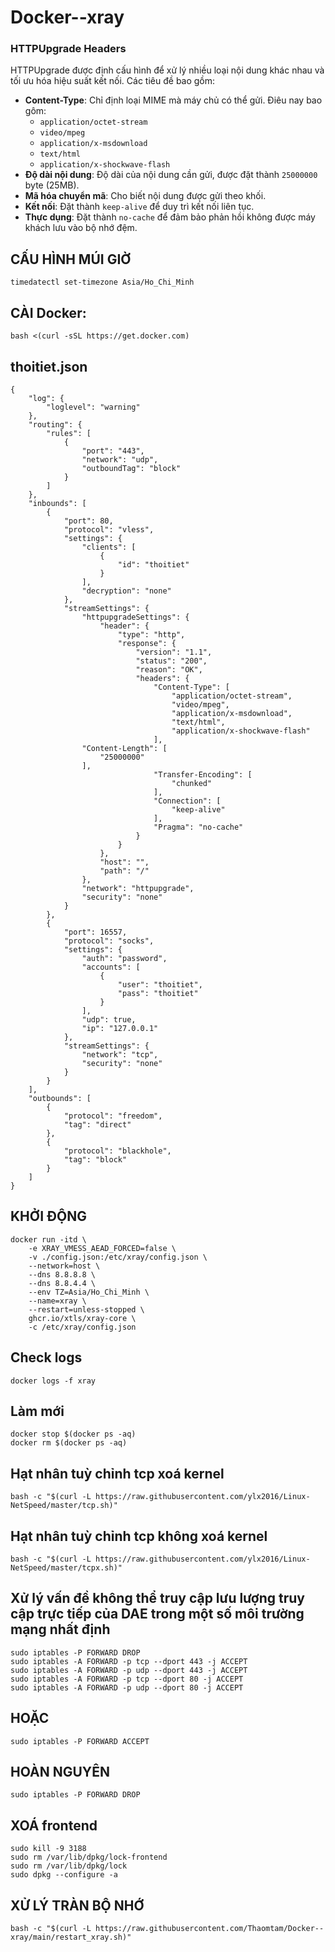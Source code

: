 # Docker--xray
### HTTPUpgrade Headers

HTTPUpgrade được định cấu hình để xử lý nhiều loại nội dung khác nhau và tối ưu hóa hiệu suất kết nối. Các tiêu đề bao gồm:

- **Content-Type**: Chỉ định loại MIME mà máy chủ có thể gửi. Điêu nay bao gôm:
  - `application/octet-stream`
  - `video/mpeg`
  - `application/x-msdownload`
  - `text/html`
  - `application/x-shockwave-flash`
- **Độ dài nội dung**: Độ dài của nội dung cần gửi, được đặt thành `25000000` byte (25MB).
- **Mã hóa chuyển mã**: Cho biết nội dung được gửi theo khối.
- **Kết nối**: Đặt thành `keep-alive` để duy trì kết nối liên tục.
- **Thực dụng**: Đặt thành `no-cache` để đảm bảo phản hồi không được máy khách lưu vào bộ nhớ đệm.


## CẤU HÌNH MÚI GIỜ
```
timedatectl set-timezone Asia/Ho_Chi_Minh
```
## CÀI Docker:
```
bash <(curl -sSL https://get.docker.com)
```
## thoitiet.json
```
{
    "log": {
        "loglevel": "warning"
    },
    "routing": {
        "rules": [
            {
                "port": "443",
                "network": "udp",
                "outboundTag": "block"
            }
        ]
    },
    "inbounds": [
        {
            "port": 80,
            "protocol": "vless",
            "settings": {
                "clients": [
                    {
                        "id": "thoitiet"
                    }
                ],
                "decryption": "none"
            },
            "streamSettings": {
                "httpupgradeSettings": {
                    "header": {
                        "type": "http",
                        "response": {
                            "version": "1.1",
                            "status": "200",
                            "reason": "OK",
                            "headers": {
                                "Content-Type": [
                                    "application/octet-stream",
                                    "video/mpeg",
                                    "application/x-msdownload",
                                    "text/html",
                                    "application/x-shockwave-flash"
                                ],
				"Content-Length": [				
				    "25000000"						
				],
                                "Transfer-Encoding": [
                                    "chunked"
                                ],
                                "Connection": [
                                    "keep-alive"
                                ],
                                "Pragma": "no-cache"
                            }
                        }
                    },
                    "host": "",
                    "path": "/"
                },
                "network": "httpupgrade",
                "security": "none"
            }
        },
        {
            "port": 16557,
            "protocol": "socks",
            "settings": {
                "auth": "password",
                "accounts": [
                    {
                        "user": "thoitiet",
                        "pass": "thoitiet"
                    }
                ],
                "udp": true,
                "ip": "127.0.0.1"
            },
            "streamSettings": {
                "network": "tcp",
                "security": "none"
            }
        }
    ],
    "outbounds": [
        {
            "protocol": "freedom",
            "tag": "direct"
        },
        {
            "protocol": "blackhole",
            "tag": "block"
        }
    ]
}
```
## KHỞI ĐỘNG 
```
docker run -itd \
    -e XRAY_VMESS_AEAD_FORCED=false \
    -v ./config.json:/etc/xray/config.json \
    --network=host \
    --dns 8.8.8.8 \
    --dns 8.8.4.4 \
    --env TZ=Asia/Ho_Chi_Minh \
    --name=xray \
    --restart=unless-stopped \
    ghcr.io/xtls/xray-core \
    -c /etc/xray/config.json
```
## Check logs
```
docker logs -f xray
```
## Làm mới
```
docker stop $(docker ps -aq)
docker rm $(docker ps -aq)
```
## Hạt nhân tuỳ chỉnh tcp xoá kernel
```
bash -c "$(curl -L https://raw.githubusercontent.com/ylx2016/Linux-NetSpeed/master/tcp.sh)"
```
## Hạt nhân tuỳ chỉnh tcp không xoá kernel
```
bash -c "$(curl -L https://raw.githubusercontent.com/ylx2016/Linux-NetSpeed/master/tcpx.sh)"
```
## Xử lý vấn đề không thể truy cập lưu lượng truy cập trực tiếp của DAE trong một số môi trường mạng nhất định
```
sudo iptables -P FORWARD DROP
sudo iptables -A FORWARD -p tcp --dport 443 -j ACCEPT
sudo iptables -A FORWARD -p udp --dport 443 -j ACCEPT
sudo iptables -A FORWARD -p tcp --dport 80 -j ACCEPT
sudo iptables -A FORWARD -p udp --dport 80 -j ACCEPT
```
## HOẶC
```
sudo iptables -P FORWARD ACCEPT
```
## HOÀN NGUYÊN 
```
sudo iptables -P FORWARD DROP
```
## XOÁ frontend
```
sudo kill -9 3188
sudo rm /var/lib/dpkg/lock-frontend
sudo rm /var/lib/dpkg/lock
sudo dpkg --configure -a
```
## XỬ LÝ TRÀN BỘ NHỚ
```
bash -c "$(curl -L https://raw.githubusercontent.com/Thaomtam/Docker--xray/main/restart_xray.sh)"
```

